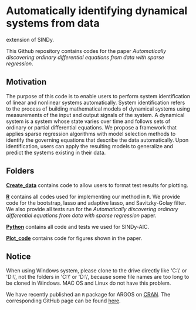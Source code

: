 # Automatically identifying dynamical systems from data

extension of SINDy.

This Github repository contains codes for the paper _Automatically discovering ordinary differential equations from data with sparse regression_.

## Motivation

The purpose of this code is to enable users to perform system identification of linear and nonlinear systems automatically.
System identification refers to the process of building mathematical models of dynamical systems using measurements of the input and output signals of the system.
A dynamical system is a system whose state varies over time and follows sets of ordinary or partial differential equations.
We propose a framework that applies sparse regression algorithms with model selection methods to identify the governing equations that describe the data automatically.
Upon identification, users can apply the resulting models to generalize and predict the systems existing in their data.

## Folders

[**Create_data**](https://github.com/kevinegan31/AutomaticSparseRegression/tree/master/Data) contains code to allow users to format test results for plotting.

[**R**](https://github.com/kevinegan31/AutomaticSparseRegression/tree/master/R_Code) contains all codes used for implementing our method in `R`.
We provide code for the bootstrap, lasso and adaptive lasso, and Savitzky-Golay filter.
We also provide all tests run for the _Automatically discovering ordinary differential equations from data with sparse regression_ paper.

[**Python**](https://github.com/kevinegan31/AutomaticSparseRegression/tree/master/Python_Code) contains all code and tests we used for SINDy-AIC.

[**Plot_code**](https://github.com/kevinegan31/AutomaticSparseRegression/tree/master/Plot_Code) contains code for figures shown in the paper.

## Notice

When using Windows system, please clone to the drive directly like 'C:\\' or 'D:\\', not the folders in 'C:\\' or 'D:\\', because some file names are too long to be cloned in Windows.
MAC OS and Linux do not have this problem.

We have recently published an `R` package for ARGOS on [CRAN](https://cran.r-project.org/web/packages/ARGOS/index.html).
The corresponding GitHub page can be found [here](https://github.com/kevinegan31/ARGOS-Package).
